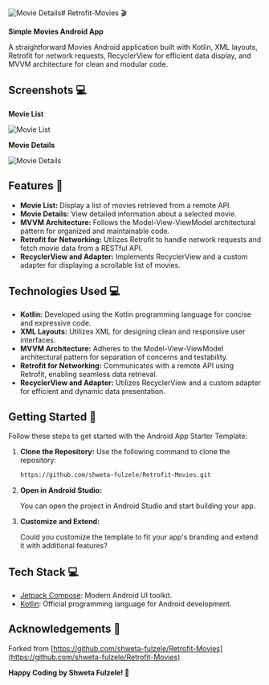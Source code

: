 ![Movie Details](https://github.com/shweta-fulzele/Retrofit-Movies/assets/46936228/3cc29d4b-de35-43da-acf7-44ee2536644a)# Retrofit-Movies 🎬

**Simple Movies Android App**

A straightforward Movies Android application built with Kotlin, XML layouts, Retrofit for network requests, RecyclerView for efficient data display, and MVVM architecture for clean and modular code.

## Screenshots 💻

**Movie List**

![Movie List](https://github.com/shweta-fulzele/Retrofit-Movies/assets/46936228/6b44f82e-dbf6-4a0d-9806-460dbea10ba2)

**Movie Details**

![Movie Details](https://github.com/shweta-fulzele/Retrofit-Movies/assets/46936228/0b69f533-05d7-4ac3-a39e-4a83905ff6d9)


## Features 🌟

- **Movie List:** Display a list of movies retrieved from a remote API.
- **Movie Details:** View detailed information about a selected movie.
- **MVVM Architecture:** Follows the Model-View-ViewModel architectural pattern for organized and maintainable code.
- **Retrofit for Networking:** Utilizes Retrofit to handle network requests and fetch movie data from a RESTful API.
- **RecyclerView and Adapter:** Implements RecyclerView and a custom adapter for displaying a scrollable list of movies.

## Technologies Used 💻

- **Kotlin:** Developed using the Kotlin programming language for concise and expressive code.
- **XML Layouts:** Utilizes XML for designing clean and responsive user interfaces.
- **MVVM Architecture:** Adheres to the Model-View-ViewModel architectural pattern for separation of concerns and testability.
- **Retrofit for Networking:** Communicates with a remote API using Retrofit, enabling seamless data retrieval.
- **RecyclerView and Adapter:** Utilizes RecyclerView and a custom adapter for efficient and dynamic data presentation.


## Getting Started 🚀

Follow these steps to get started with the Android App Starter Template:

1. **Clone the Repository:**
    Use the following command to clone the repository:

   ```bash
   https://github.com/shweta-fulzele/Retrofit-Movies.git
   
2. **Open in Android Studio:**

     You can open the project in Android Studio and start building your app.

3. **Customize and Extend:**

     Could you customize the template to fit your app's branding and extend it with additional features?

## Tech Stack 💻

- [Jetpack Compose](https://developer.android.com/jetpack/compose/documentation): Modern Android UI toolkit.
- [Kotlin](https://developer.android.com/kotlin?gclid=CjwKCAiApuCrBhAuEiwA8VJ6JmBS4wL691euXD7CTg7vDJ57ER_FZjobCqBvrNpBLKcUK_PErbaO0BoCoFQQAvD_BwE&gclsrc=aw.ds): Official programming language for Android development.

## Acknowledgements 🙏
Forked from [https://github.com/shweta-fulzele/Retrofit-Movies](https://github.com/shweta-fulzele/Retrofit-Movies) 


**Happy Coding by Shweta Fulzele! 🚀**

